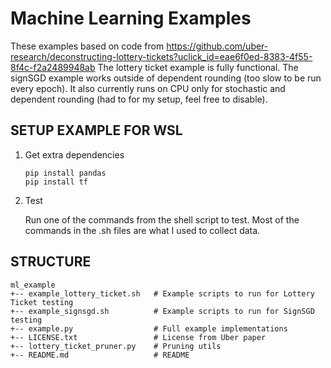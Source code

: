 # Machine Learning Examples

These examples based on code from https://github.com/uber-research/deconstructing-lottery-tickets?uclick_id=eae6f0ed-8383-4f55-8f4c-f2a2489948ab
The lottery ticket example is fully functional.
The signSGD example works outside of dependent rounding (too slow to be run every epoch). It also currently runs on CPU only for stochastic and dependent rounding (had to for my setup, feel free to disable).

## SETUP EXAMPLE FOR WSL

1. Get extra dependencies

    ```
    pip install pandas
    pip install tf
    ```

2. Test

    Run one of the commands from the shell script to test. Most of the commands in the .sh files are what I used to collect data.

## STRUCTURE

```
ml_example
+-- example_lottery_ticket.sh   # Example scripts to run for Lottery Ticket testing
+-- example_signsgd.sh          # Example scripts to run for SignSGD testing
+-- example.py                  # Full example implementations
+-- LICENSE.txt                 # License from Uber paper
+-- lottery_ticket_pruner.py    # Pruning utils
+-- README.md                   # README
```
